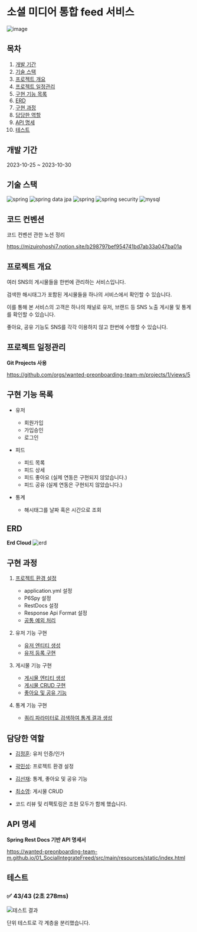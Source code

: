 # 소셜 미디어 통합 feed 서비스

![image](https://github.com/wanted-preonboarding-team-m/01_SocialIntegrateFreed/assets/86940335/9b560f6e-8a9d-4398-98dd-e24ac97ac7e4)

## 목차

1. [개발 기간](#개발-기간)
2. [기술 스택](#기술-스택)
3. [프로젝트 개요](#프로젝트-개요)
4. [프로젝트 일정관리](#프로젝트-일정관리)
5. [구현 기능 목록](#구현-기능-목록)
6. [ERD](#erd)
7. [구현 과정](#구현-과정)
8. [담당한 역할](#담당한-역할)
9. [API 명세](#api-명세)
10. [테스트](#테스트)

## 개발 기간

2023-10-25 ~ 2023-10-30

## 기술 스택

<img src="https://img.shields.io/badge/spring-6DB33F?style=for-the-badge&logo=spring&logoColor=white" alt="spring"/> <img src="https://img.shields.io/badge/spring data jpa-6DB33F?style=for-the-badge&logo=spring&logoColor=white" alt="spring data jpa"/> <img src="https://img.shields.io/badge/querydsl-6DB33F?style=for-the-badge&logo=spring&logoColor=white" alt="spring"/> <img src="https://img.shields.io/badge/spring security-6DB33F?style=for-the-badge&logo=springSecurity&logoColor=white" alt="spring security"/> <img src="https://img.shields.io/badge/mysql-4479A1?style=for-the-badge&logo=mysql&logoColor=white" alt="mysql"/>

## 코드 컨벤션

코드 컨벤션 관한 노션 정리

https://mizuirohoshi7.notion.site/b298797bef954741bd7ab33a047ba01a

## 프로젝트 개요

여러 SNS의 게시물들을 한번에 관리하는 서비스입니다.

검색한 해시태그가 포함된 게시물들을 하나의 서비스에서 확인할 수 있습니다.

이를 통해 본 서비스의 고객은 하나의 채널로 유저, 브랜드 등 SNS 노출 게시물 및 통계를 확인할 수 있습니다.

좋아요, 공유 기능도 SNS를 각각 이용하지 않고 한번에 수행할 수 있습니다.

## 프로젝트 일정관리

**Git Projects 사용**

https://github.com/orgs/wanted-preonboarding-team-m/projects/1/views/5

## 구현 기능 목록

* 유저
    * 회원가입
    * 가입승인
    * 로그인

* 피드
    * 피드 목록
    * 피드 상세
    * 피드 좋아요 (실제 연동은 구현되지 않았습니다.)
    * 피드 공유 (실제 연동은 구현되지 않았습니다.)

* 통계
    * 해시태그를 날짜 혹은 시간으로 조회

## ERD

**Erd Cloud**
![erd](https://github.com/wanted-preonboarding-team-m/.github/assets/142835195/656e203d-677d-41a6-8109-b12db38047f9)

## 구현 과정

1. [프로젝트 환경 설정](https://github.com/wanted-preonboarding-team-m/01_SocialIntegrateFreed/issues/1)
    * application.yml 설정
    * P6Spy 설정
    * RestDocs 설정
    * Response Api Format 설정
    * [공통 예외 처리](https://github.com/wanted-preonboarding-team-m/01_SocialIntegrateFreed/issues/5)


2. 유저 기능 구현
    * [유저 엔티티 생성](https://github.com/wanted-preonboarding-team-m/01_SocialIntegrateFreed/issues/2)
    * [유저 등록 구현](https://github.com/wanted-preonboarding-team-m/01_SocialIntegrateFreed/issues/6)


3. 게시물 기능 구현
    * [게시물 엔티티 생성](https://github.com/wanted-preonboarding-team-m/01_SocialIntegrateFreed/issues/7)
    * [게시물 CRUD 구현](https://github.com/wanted-preonboarding-team-m/01_SocialIntegrateFreed/issues/11)
    * [좋아요 및 공유 기능](https://github.com/wanted-preonboarding-team-m/01_SocialIntegrateFreed/issues/33)

4. 통계 기능 구현
    * [쿼리 파라미터로 검색하여 통계 결과 생성](https://github.com/wanted-preonboarding-team-m/01_SocialIntegrateFreed/issues/22)

## 담당한 역할

* [김정훈](https://github.com/jhva): 유저 인증/인가
* [곽민성](https://github.com/kawkmin): 프로젝트 환경 설정
* [김선재](https://github.com/mizuirohoshi7): 통계, 좋아요 및 공유 기능
* [최소영](https://github.com/soyeong125): 게시물 CRUD


* 코드 리뷰 및 리팩토링은 조원 모두가 함께 했습니다.

## API 명세

**Spring Rest Docs 기반 API 명세서**

https://wanted-preonboarding-team-m.github.io/01_SocialIntegrateFreed/src/main/resources/static/index.html

## 테스트

### ✅ 43/43 (2초 278ms)

![테스트 결과](https://github.com/wanted-preonboarding-team-m/01_SocialIntegrateFreed/assets/86940335/de460e75-9c09-407c-84a3-d3b681f19f96)

단위 테스트로 각 계층을 분리했습니다.
